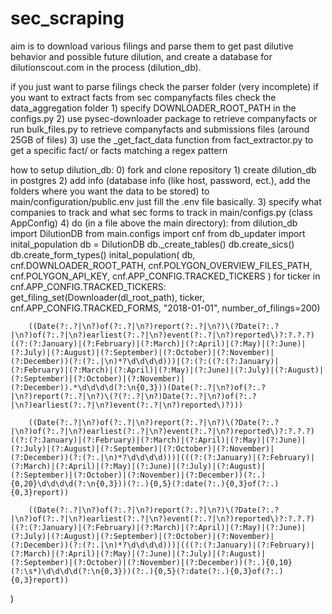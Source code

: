 # sec_scraping
aim is to download various filings and parse them to get past dilutive behavior and possible future dilution,
and create a database for dilutionscout.com in the process (dilution_db).

if you just want to parse filings check the parser folder (very incomplete)
if you want to extract facts from sec companyfacts files check the data_aggregation folder
    1) specify DOWNLOADER_ROOT_PATH in the configs.py
    2) use pysec-downloader package to retrieve companyfacts or run bulk_files.py to retrieve
        companyfacts and submissions files (around 25GB of files)
    3) use the _get_fact_data function from fact_extractor.py to get a specific fact/
        or facts matching a regex pattern


how to setup dilution_db:
    0) fork and clone repository
    1) create dilution_db in postgres
    2) add info (database info (like host, password, ect.), 
    add the folders where you want the data to be stored) 
    to main/configuration/public.env just fill the .env file basically.
    <!-- get a free polygon api key if you havnt -->
    3) specify what companies to track and what sec forms to track in main/configs.py (class AppConfig)
    4) do (in a file above the main directory):
        from dilution_db import DilutionDB
        from main.configs import cnf
        from db_updater import inital_population
        db = DilutionDB
        db._create_tables()
        db.create_sics()
        db.create_form_types()
        inital_population(
            db, cnf.DOWNLOADER_ROOT_PATH,
            cnf.POLYGON_OVERVIEW_FILES_PATH,
            cnf.POLYGON_API_KEY,
            cnf.APP_CONFIG.TRACKED_TICKERS
            )
        <!-- you can end up with partially populated companies. -->
        <!-- if you want all the sec filings after a certain date do something like: -->
        <!-- *replacing the date and number of filings you want, this will take a while ... -->
        <!-- could take multiple days if you have a lot of filing types and tickers set,
        you will need to implement restarting and continuing from failed ticker or handle all
        unhandled exceptions that might come up -->
        for ticker in cnf.APP_CONFIG.TRACKED_TICKERS:
            get_filing_set(Downloader(dl_root_path), ticker, cnf.APP_CONFIG.TRACKED_FORMS, "2018-01-01", number_of_filings=200)

        
        ((Date(?:.?|\n?)of(?:.?|\n?)report(?:.?|\n?)\(?Date(?:.?|\n?)of(?:.?|\n?)earliest(?:.?|\n?)event(?:.?|\n?)reported\)?:?.?.?)((?:(?:January)|(?:February)|(?:March)|(?:April)|(?:May)|(?:June)|(?:July)|(?:August)|(?:September)|(?:October)|(?:November)|(?:December))(?:(?:.|\n)*?\d\d\d\d)))|(?:(?:((?:(?:January)|(?:February)|(?:March)|(?:April)|(?:May)|(?:June)|(?:July)|(?:August)|(?:September)|(?:October)|(?:November)|(?:December)).*\d\d\d\d(?:\n{0,3}))(Date(?:.?|\n?)of(?:.?|\n?)report(?:.?|\n?)\(?(?:.?|\n?)Date(?:.?|\n?)of(?:.?|\n?)earliest(?:.?|\n?)event(?:.?|\n?)reported\)?)))

        ((Date(?:.?|\n?)of(?:.?|\n?)report(?:.?|\n?)\(?Date(?:.?|\n?)of(?:.?|\n?)earliest(?:.?|\n?)event(?:.?|\n?)reported\)?:?.?.?)((?:(?:January)|(?:February)|(?:March)|(?:April)|(?:May)|(?:June)|(?:July)|(?:August)|(?:September)|(?:October)|(?:November)|(?:December))(?:(?:.|\n)*?\d\d\d\d)))|(((?:(?:January)|(?:February)|(?:March)|(?:April)|(?:May)|(?:June)|(?:July)|(?:August)|(?:September)|(?:October)|(?:November)|(?:December))(?:.){0,20}\d\d\d\d(?:\n{0,3}))(?:.){0,5}(?:date(?:.){0,3}of(?:.){0,3}report))

        ((Date(?:.?|\n?)of(?:.?|\n?)report(?:.?|\n?)\(?Date(?:.?|\n?)of(?:.?|\n?)earliest(?:.?|\n?)event(?:.?|\n?)reported\)?:?.?.?)((?:(?:January)|(?:February)|(?:March)|(?:April)|(?:May)|(?:June)|(?:July)|(?:August)|(?:September)|(?:October)|(?:November)|(?:December))(?:(?:.|\n)*?\d\d\d\d)))|(((?:(?:January)|(?:February)|(?:March)|(?:April)|(?:May)|(?:June)|(?:July)|(?:August)|(?:September)|(?:October)|(?:November)|(?:December))(?:.){0,10}(?:\s*)\d\d\d\d(?:\n{0,3}))(?:.){0,5}(?:date(?:.){0,3}of(?:.){0,3}report))
)

    




